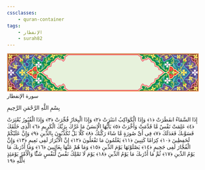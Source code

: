 ```yaml
---
cssclasses:
    - quran-container
tags:
    - الإنفطار
    - surah82
---
```

<div class="quran-container">
<span class="second-border"></span>
<span class="border"></span>
<div class="head-container">
<img src="https://raw.githubusercontent.com/LORDyyyyy/obsidian-the_quran_vault/main/src/webview/surah_head.png" height=100>
<div class="surah-name">
<span class="surah-name-fnt">سورة الإنفطار</span>
</div>
</div>
<div class="quran-content">
<div class="name-of-god"> <p> بِسْمِ اللَّهِ الرَّحْمَنِ الرَّحِيمِ </p></div>
<p>
<span class="sign" id="f1">إِذَا السَّمَاءُ انفَطَرَتْ <span>﴿</span>١<span>﴾</span></span>
<span class="sign" id="f2">وَإِذَا الْكَوَاكِبُ انتَثَرَتْ <span>﴿</span>٢<span>﴾</span></span>
<span class="sign" id="f3">وَإِذَا الْبِحَارُ فُجِّرَتْ <span>﴿</span>٣<span>﴾</span></span>
<span class="sign" id="f4">وَإِذَا الْقُبُورُ بُعْثِرَتْ <span>﴿</span>٤<span>﴾</span></span>
<span class="sign" id="f5">عَلِمَتْ نَفْسٌ مَّا قَدَّمَتْ وَأَخَّرَتْ <span>﴿</span>٥<span>﴾</span></span>
<span class="sign" id="f6">يَأَيُّهَا الْإِنسَنُ مَا غَرَّكَ بِرَبِّكَ الْكَرِيمِ <span>﴿</span>٦<span>﴾</span></span>
<span class="sign" id="f7">الَّذِى خَلَقَكَ فَسَوَّىكَ فَعَدَلَكَ <span>﴿</span>٧<span>﴾</span></span>
<span class="sign" id="f8">فِى أَىِّ صُورَةٍ مَّا شَاءَ رَكَّبَكَ <span>﴿</span>٨<span>﴾</span></span>
<span class="sign" id="f9">كَلَّا بَلْ تُكَذِّبُونَ بِالدِّينِ <span>﴿</span>٩<span>﴾</span></span>
<span class="sign" id="f10">وَإِنَّ عَلَيْكُمْ لَحَفِظِينَ <span>﴿</span>١۰<span>﴾</span></span>
<span class="sign" id="f11">كِرَامًا كَتِبِينَ <span>﴿</span>١١<span>﴾</span></span>
<span class="sign" id="f12">يَعْلَمُونَ مَا تَفْعَلُونَ <span>﴿</span>١٢<span>﴾</span></span>
<span class="sign" id="f13">إِنَّ الْأَبْرَارَ لَفِى نَعِيمٍ <span>﴿</span>١٣<span>﴾</span></span>
<span class="sign" id="f14">وَإِنَّ الْفُجَّارَ لَفِى جَحِيمٍ <span>﴿</span>١٤<span>﴾</span></span>
<span class="sign" id="f15">يَصْلَوْنَهَا يَوْمَ الدِّينِ <span>﴿</span>١٥<span>﴾</span></span>
<span class="sign" id="f16">وَمَا هُمْ عَنْهَا بِغَائِبِينَ <span>﴿</span>١٦<span>﴾</span></span>
<span class="sign" id="f17">وَمَا أَدْرَىكَ مَا يَوْمُ الدِّينِ <span>﴿</span>١٧<span>﴾</span></span>
<span class="sign" id="f18">ثُمَّ مَا أَدْرَىكَ مَا يَوْمُ الدِّينِ <span>﴿</span>١٨<span>﴾</span></span>
<span class="sign" id="f19">يَوْمَ لَا تَمْلِكُ نَفْسٌ لِّنَفْسٍ شَئًْا وَالْأَمْرُ يَوْمَئِذٍ لِّلَّهِ <span>﴿</span>١٩<span>﴾</span></span>

</p>
</div>
<span class="border" style="margin-top:25px;"></span>
<span class="second-border-bottom"></span>
</div>
